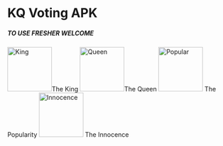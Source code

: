 <h1>KQ Voting APK</h1>
<h5>TO USE FRESHER WELCOME</h5>
<img src="https://raw.githubusercontent.com/htetaunglin/KQVote/master/king.png" alt="King" width="100px" height="100px"/>The King
<img src="https://raw.githubusercontent.com/htetaunglin/KQVote/master/queen.png" alt="Queen" width="100px" height="100px"/>The Queen
<img src="https://raw.githubusercontent.com/htetaunglin/KQVote/master/popular.png" alt="Popular" width="100px" height="100px"/>
The Popularity
<img src="https://raw.githubusercontent.com/htetaunglin/KQVote/master/innocence.png" alt="Innocence" width="100px" height="100px"/>
The Innocence
